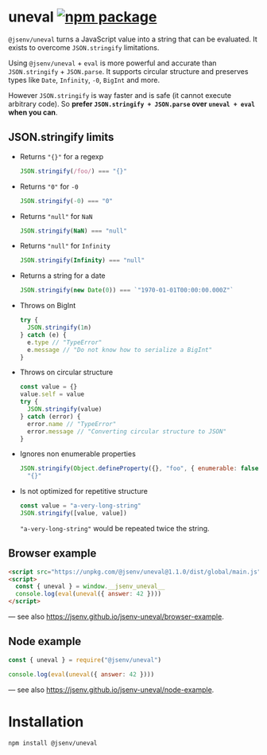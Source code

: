 # uneval [![npm package](https://img.shields.io/npm/v/@jsenv/uneval.svg?logo=npm&label=package)](https://www.npmjs.com/package/@jsenv/uneval)

`@jsenv/uneval` turns a JavaScript value into a string that can be evaluated. It exists to overcome `JSON.stringify` limitations.

Using `@jsenv/uneval` + `eval` is more powerful and accurate than `JSON.stringify` + `JSON.parse`. It supports circular structure and preserves types like `Date`, `Infinity`, `-0`, `BigInt` and more.

However `JSON.stringify` is way faster and is safe (it cannot execute arbitrary code). So **prefer `JSON.stringify + JSON.parse` over `uneval + eval` when you can**.

## JSON.stringify limits

- Returns `"{}"` for a regexp

  ```js
  JSON.stringify(/foo/) === "{}"
  ```

- Returns `"0"` for `-0`

  ```js
  JSON.stringify(-0) === "0"
  ```

- Returns `"null"` for `NaN`

  ```js
  JSON.stringify(NaN) === "null"
  ```

- Returns `"null"` for `Infinity`

  ```js
  JSON.stringify(Infinity) === "null"
  ```

- Returns a string for a date

  ```js
  JSON.stringify(new Date(0)) === `"1970-01-01T00:00:00.000Z"`
  ```

- Throws on BigInt

  ```js
  try {
    JSON.stringify(1n)
  } catch (e) {
    e.type // "TypeError"
    e.message // "Do not know how to serialize a BigInt"
  }
  ```

- Throws on circular structure

  ```js
  const value = {}
  value.self = value
  try {
    JSON.stringify(value)
  } catch (error) {
    error.name // "TypeError"
    error.message // "Converting circular structure to JSON"
  }
  ```

- Ignores non enumerable properties

  ```js
  JSON.stringify(Object.defineProperty({}, "foo", { enumerable: false })) ===
    "{}"
  ```

- Is not optimized for repetitive structure

  ```js
  const value = "a-very-long-string"
  JSON.stringify([value, value])
  ```

  `"a-very-long-string"` would be repeated twice the string.

## Browser example

```html
<script src="https://unpkg.com/@jsenv/uneval@1.1.0/dist/global/main.js"></script>
<script>
  const { uneval } = window.__jsenv_uneval__
  console.log(eval(uneval({ answer: 42 })))
</script>
```

— see also https://jsenv.github.io/jsenv-uneval/browser-example.

## Node example

```js
const { uneval } = require("@jsenv/uneval")

console.log(eval(uneval({ answer: 42 })))
```

— see also https://jsenv.github.io/jsenv-uneval/node-example.

# Installation

```console
npm install @jsenv/uneval
```

